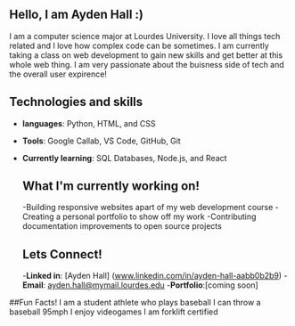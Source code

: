 ## Hello, I am Ayden Hall :)
I am a computer science major at Lourdes University. I love all things tech related and I love how complex code can be sometimes. I am currently taking a class on web development to gain new skills and get better at this whole web thing. I am very passionate about the buisness side of tech and the overall user expirence!

## Technologies and skills
- **languages**: Python, HTML, and CSS
- **Tools**: Google Callab, VS Code, GitHub, Git
- **Currently learning**: SQL Databases, Node.js, and React

  ## What I'm currently working on!
  -Building responsive websites apart of my web development course
  -Creating a personal portfolio to show off my work
  -Contributing documentation improvements to open source projects

  ## Lets Connect!
  -**Linked in**: [Ayden Hall] (www.linkedin.com/in/ayden-hall-aabb0b2b9)
  -**Email**: ayden.hall@mymail.lourdes.edu
  -**Portfolio**:[coming soon]

##Fun Facts!
I am a student athlete who plays baseball
I can throw a baseball 95mph
I enjoy videogames
I am forklift certified


<!--
**Ayden05h/Ayden05h** is a ✨ _special_ ✨ repository because its `README.md` (this file) appears on your GitHub profile.

Here are some ideas to get you started:

- 🔭 I’m currently working on ...
- 🌱 I’m currently learning ...
- 👯 I’m looking to collaborate on ...
- 🤔 I’m looking for help with ...
- 💬 Ask me about ...
- 📫 How to reach me: ...
- 😄 Pronouns: ...
- ⚡ Fun fact: ...
-->
